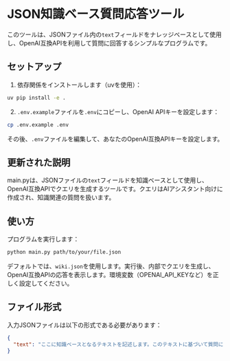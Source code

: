 # JSON知識ベース質問応答ツール

このツールは、JSONファイル内の`text`フィールドをナレッジベースとして使用し、OpenAI互換APIを利用して質問に回答するシンプルなプログラムです。

## セットアップ

1. 依存関係をインストールします（uvを使用）：

```bash
uv pip install -e .
```

2. `.env.example`ファイルを`.env`にコピーし、OpenAI APIキーを設定します：

```bash
cp .env.example .env
```

その後、`.env`ファイルを編集して、あなたのOpenAI互換APIキーを設定します。

## 更新された説明
main.pyは、JSONファイルの`text`フィールドを知識ベースとして使用し、OpenAI互換APIでクエリを生成するツールです。クエリはAIアシスタント向けに作成され、知識関連の質問を扱います。

## 使い方
プログラムを実行します：

```bash
python main.py path/to/your/file.json
```

デフォルトでは、`wiki.json`を使用します。実行後、内部でクエリを生成し、OpenAI互換APIの応答を表示します。環境変数（OPENAI_API_KEYなど）を正しく設定してください。

## ファイル形式

入力JSONファイルは以下の形式である必要があります：

```json
{
  "text": "ここに知識ベースとなるテキストを記述します。このテキストに基づいて質問に回答が行われます。"
}
```
